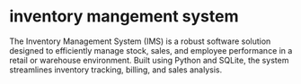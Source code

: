 # inventory mangement system
 The Inventory Management System (IMS) is a robust software solution designed to efficiently manage stock, sales, and employee performance in a retail or warehouse environment. Built using Python and SQLite, the system streamlines inventory tracking, billing, and sales analysis.
